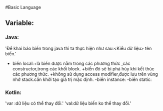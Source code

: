#Basic Language
## Variable:
### Java:
'Để khai báo biến trong java thì ta thực hiện như sau:<Kiểu dữ liệu> tên biến.'
- biến local:+là biến được nằm trong các phương thức ,các constructor,trong các khối block.
+biến đó sẽ bị phá hủy khi kết thúc các phương thức.
+không sử dụng access modifier,được lưu trên vùng nhớ stack.cần khởi tạo giá trị mặc định.
-biến instance:
-biến static:
### Kotlin:
'var :dữ liệu có thể thay đổi.'
'val:dữ liệu biến ko thể thay đổi.'
